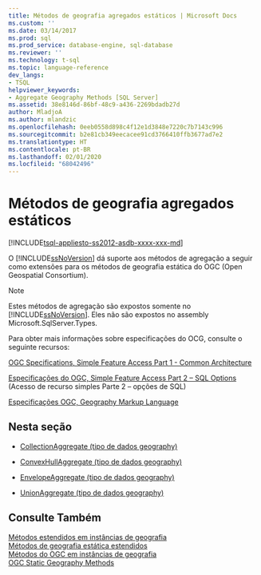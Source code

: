 ```yaml
---
title: Métodos de geografia agregados estáticos | Microsoft Docs
ms.custom: ''
ms.date: 03/14/2017
ms.prod: sql
ms.prod_service: database-engine, sql-database
ms.reviewer: ''
ms.technology: t-sql
ms.topic: language-reference
dev_langs:
- TSQL
helpviewer_keywords:
- Aggregate Geography Methods [SQL Server]
ms.assetid: 38e8146d-86bf-48c9-a436-2269bdadb27d
author: MladjoA
ms.author: mlandzic
ms.openlocfilehash: 0eeb0558d898c4f12e1d3848e7220c7b7143c996
ms.sourcegitcommit: b2e81cb349eecacee91cd3766410ffb3677ad7e2
ms.translationtype: HT
ms.contentlocale: pt-BR
ms.lasthandoff: 02/01/2020
ms.locfileid: "68042496"
---
```

# <a name="static-aggregate-geography-methods"></a>Métodos de geografia agregados estáticos
[!INCLUDE[tsql-appliesto-ss2012-asdb-xxxx-xxx-md](../../includes/tsql-appliesto-ss2012-asdb-xxxx-xxx-md.md)]

  O [!INCLUDE[ssNoVersion](../../includes/ssnoversion-md.md)] dá suporte aos métodos de agregação a seguir como extensões para os métodos de geografia estática do OGC (Open Geospatial Consortium).  
  
> [!NOTE]  
>  Estes métodos de agregação são expostos somente no [!INCLUDE[ssNoVersion](../../includes/ssnoversion-md.md)]. Eles não são expostos no assembly Microsoft.SqlServer.Types.  
  
 Para obter mais informações sobre especificações do OCG, consulte o seguinte recursos:  
  
 [OGC Specifications, Simple Feature Access Part 1 - Common Architecture](https://go.microsoft.com/fwlink/?LinkId=93627)  
  
 [Especificações do OGC, Simple Feature Access Part 2 – SQL Options](https://go.microsoft.com/fwlink/?LinkId=93628) (Acesso de recurso simples Parte 2 – opções de SQL)  
  
 [Especificações OGC, Geography Markup Language](https://go.microsoft.com/fwlink/?LinkId=93629)  
  
## <a name="in-this-section"></a>Nesta seção  
  
-   [CollectionAggregate &#40;tipo de dados geography&#41;](../../t-sql/spatial-geography/collectionaggregate-geography-data-type.md)  
  
-   [ConvexHullAggregate &#40;tipo de dados geography&#41;](../../t-sql/spatial-geography/convexhullaggregate-geography-data-type.md)  
  
-   [EnvelopeAggregate &#40;tipo de dados geography&#41;](../../t-sql/spatial-geography/envelopeaggregate-geography-data-type.md)  
  
-   [UnionAggregate &#40;tipo de dados geography&#41;](../../t-sql/spatial-geography/unionaggregate-geography-data-type.md)  
  
## <a name="see-also"></a>Consulte Também  
 [Métodos estendidos em instâncias de geografia](../../t-sql/spatial-geography/extended-methods-on-geography-instances.md)   
 [Métodos de geografia estática estendidos](../../t-sql/spatial-geography/extended-static-geography-methods.md)   
 [Métodos do OGC em instâncias de geografia](../../t-sql/spatial-geography/ogc-methods-on-geography-instances.md)   
 [OGC Static Geography Methods](../../t-sql/spatial-geography/ogc-static-geography-methods.md)  
  
  
